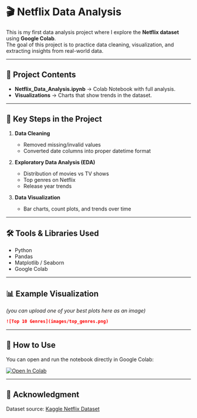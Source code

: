 # 🎬 Netflix Data Analysis  

This is my first data analysis project where I explore the **Netflix dataset** using **Google Colab**.  
The goal of this project is to practice data cleaning, visualization, and extracting insights from real-world data.  

---

## 📂 Project Contents  
- **Netflix_Data_Analysis.ipynb** → Colab Notebook with full analysis.  
- **Visualizations** → Charts that show trends in the dataset.  

---

## 🔑 Key Steps in the Project  
1. **Data Cleaning**  
   - Removed missing/invalid values  
   - Converted date columns into proper datetime format  

2. **Exploratory Data Analysis (EDA)**  
   - Distribution of movies vs TV shows  
   - Top genres on Netflix  
   - Release year trends  

3. **Data Visualization**  
   - Bar charts, count plots, and trends over time  

---

## 🛠️ Tools & Libraries Used  
- Python  
- Pandas  
- Matplotlib / Seaborn  
- Google Colab  

---

## 📊 Example Visualization  
*(you can upload one of your best plots here as an image)*  

```markdown
![Top 10 Genres](images/top_genres.png)
```

---

## 🚀 How to Use  

You can open and run the notebook directly in Google Colab:  

[![Open In Colab](https://colab.research.google.com/assets/colab-badge.svg)](https://colab.research.google.com/drive/1Ahen5E2NbDOHDus0nYGZvz6IhQZhP7Xv?usp=sharing)  

---

## 🙌 Acknowledgment  
Dataset source: [Kaggle Netflix Dataset](https://www.kaggle.com/shivamb/netflix-shows)  
